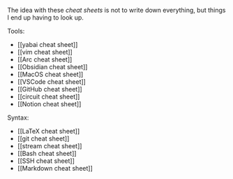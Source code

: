The idea with these *cheat sheets* is not to write down everything, but things I end up having to look up. 

Tools:
- [[yabai cheat sheet]]
- [[vim cheat sheet]]
- [[Arc cheat sheet]]
- [[Obsidian cheat sheet]]
- [[MacOS cheat sheet]]
- [[VSCode cheat sheet]]
- [[GitHub cheat sheet]]
- [[circuit cheat sheet]]
- [[Notion cheat sheet]]

Syntax:
- [[LaTeX cheat sheet]]
- [[git cheat sheet]]
- [[stream cheat sheet]]
- [[Bash cheat sheet]]
- [[SSH cheat sheet]]
- [[Markdown cheat sheet]]